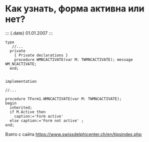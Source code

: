 Как узнать, форма активна или нет?
==================================

::: {.date}
01.01.2007
:::

    type
       //...
      private
        { Private declarations }
        procedure WMNCACTIVATE(var M: TWMNCACTIVATE); message WM_NCACTIVATE;
      end;
     
     
    implementation
     
    //...
     
    procedure TForm1.WMNCACTIVATE(var M: TWMNCACTIVATE);
    begin
      inherited;
      if M.Active then
        caption:='Form active'
      else caption:='Form not active' ;
    end;

Взято с сайта <https://www.swissdelphicenter.ch/en/tipsindex.php>
